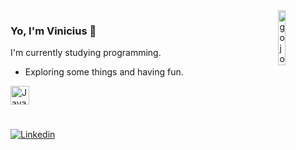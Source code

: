 
<div>
  <img height="15%" width="15%" align="right" src="https://cdn.discordapp.com/attachments/400841010894209034/1217485184857931826/cat_gojo_3.jpg?ex=6604326f&is=65f1bd6f&hm=b3aa15b00d376ef603d0dc233334ef91326317e2362ec3ccea7a292cb74790c5" alt="gojo"/>
</div>

<!-- src="https://cdn.discordapp.com/attachments/835228000345784331/1072262679860879360/cat_gojo_3.jpg" -->

### Yo, I'm Vinicius 🎲
 I'm currently studying programming.

- Exploring some things and having fun.



<div>
<!--   <!– DevIcon, pra pegar as imagens –> -->
  <img height="30" width="30" src="https://cdn.jsdelivr.net/gh/devicons/devicon/icons/javascript/javascript-plain.svg" alt="JavaScript" />
</div>

<div>
<!--   <img height="170em" src="https://github-readme-stats.vercel.app/api/top-langs/?username=ViniciusCaique&layout=compact&langs_count=6&theme=tokyonight" /> -->
<!--   </br> -->
</div>

#

<div>
  <a href="https://www.linkedin.com/in/vinicius-caique/"> 
    <img src="https://img.shields.io/badge/LinkedIn-0077B5?style=for-the-badge&logo=linkedin&logoColor=white" alt="Linkedin" />
  <a/>
</div>

